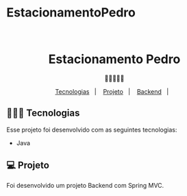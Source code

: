 ﻿# EstacionamentoPedro

﻿<h1 align="center"> Estacionamento Pedro </h1>

<p align="center">
👩🏻‍💻🚀✅ <br/>
</p>

<p align="center">
  <a href="#-Java">Tecnologias</a>&nbsp;&nbsp;&nbsp;|&nbsp;&nbsp;&nbsp;
  <a href="#-Spring MVC">Projeto</a>&nbsp;&nbsp;&nbsp;|&nbsp;&nbsp;&nbsp;
  <a href="#-layout">Backend</a>&nbsp;&nbsp;&nbsp;|&nbsp;&nbsp;&nbsp;

<br>



## 👩🏻‍💻 Tecnologias

Esse projeto foi desenvolvido com as seguintes tecnologias:

- Java


## 💻 Projeto

Foi desenvolvido um projeto Backend com Spring MVC.
